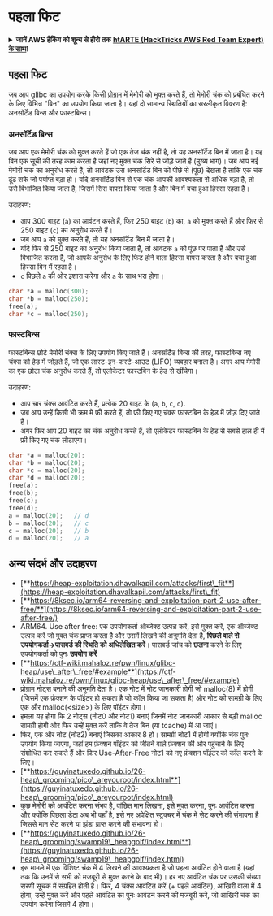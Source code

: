 # पहला फिट

<details>

<summary><strong>जानें AWS हैकिंग को शून्य से हीरो तक</strong> <a href="https://training.hacktricks.xyz/courses/arte"><strong>htARTE (HackTricks AWS Red Team Expert) के साथ</strong></a><strong>!</strong></summary>

HackTricks का समर्थन करने के अन्य तरीके:

* यदि आप अपनी **कंपनी का विज्ञापन HackTricks में देखना चाहते हैं** या **HackTricks को PDF में डाउनलोड करना चाहते हैं** तो [**सब्सक्रिप्शन प्लान्स देखें**](https://github.com/sponsors/carlospolop)!
* [**आधिकारिक PEASS और HackTricks स्वैग**](https://peass.creator-spring.com) प्राप्त करें
* हमारे विशेष [**NFTs**](https://opensea.io/collection/the-peass-family) कलेक्शन [**The PEASS Family**](https://opensea.io/collection/the-peass-family) खोजें
* **शामिल हों** 💬 [**डिस्कॉर्ड समूह**](https://discord.gg/hRep4RUj7f) या [**टेलीग्राम समूह**](https://t.me/peass) या हमें **ट्विटर** 🐦 [**@hacktricks\_live**](https://twitter.com/hacktricks\_live)** पर फॉलो** करें।
* **अपने हैकिंग ट्रिक्स साझा करें, PRs सबमिट करके** [**HackTricks**](https://github.com/carlospolop/hacktricks) और [**HackTricks Cloud**](https://github.com/carlospolop/hacktricks-cloud) github repos में।

</details>

## **पहला फिट**

जब आप glibc का उपयोग करके किसी प्रोग्राम में मेमोरी को मुक्त करते हैं, तो मेमोरी चंक को प्रबंधित करने के लिए विभिन्न "बिन" का उपयोग किया जाता है। यहां दो सामान्य स्थितियों का सरलीकृत विवरण है: अनसॉर्टेड बिन्स और फास्टबिन्स।

### अनसॉर्टेड बिन्स

जब आप एक मेमोरी चंक को मुक्त करते हैं जो एक तेज चंक नहीं है, तो यह अनसॉर्टेड बिन में जाता है। यह बिन एक सूची की तरह काम करता है जहां नए मुक्त चंक सिरे से जोड़े जाते हैं (मुख्य भाग)। जब आप नई मेमोरी चंक का अनुरोध करते हैं, तो आवंटक उस अनसॉर्टेड बिन को पीछे से (पूंछ) देखता है ताकि एक चंक ढूंढ सके जो पर्याप्त बड़ा हो। यदि अनसॉर्टेड बिन से एक चंक आपकी आवश्यकता से अधिक बड़ा है, तो उसे विभाजित किया जाता है, जिसमें सिरा वापस किया जाता है और बिन में बचा हुआ हिस्सा रहता है।

उदाहरण:

* आप 300 बाइट (`a`) का आवंटन करते हैं, फिर 250 बाइट (`b`) का, `a` को मुक्त करते हैं और फिर से 250 बाइट (`c`) का अनुरोध करते हैं।
* जब आप `a` को मुक्त करते हैं, तो यह अनसॉर्टेड बिन में जाता है।
* यदि फिर से 250 बाइट का अनुरोध किया जाता है, तो आवंटक `a` को पूंछ पर पाता है और उसे विभाजित करता है, जो आपके अनुरोध के लिए फिट होने वाला हिस्सा वापस करता है और बचा हुआ हिस्सा बिन में रहता है।
* `c` पिछले `a` की ओर इशारा करेगा और `a` के साथ भरा होगा।
```c
char *a = malloc(300);
char *b = malloc(250);
free(a);
char *c = malloc(250);
```
### फास्टबिन्स

फास्टबिन्स छोटे मेमोरी चंक्स के लिए उपयोग किए जाते हैं। अनसॉर्टेड बिन्स की तरह, फास्टबिन्स नए चंक्स को हेड में जोड़ते हैं, जो एक लास्ट-इन-फर्स्ट-आउट (LIFO) व्यवहार बनाता है। अगर आप मेमोरी का एक छोटा चंक अनुरोध करते हैं, तो एलोकेटर फास्टबिन के हेड से खींचेगा।

उदाहरण:

* आप चार चंक्स आवंटित करते हैं, प्रत्येक 20 बाइट के (`a`, `b`, `c`, `d`).
* जब आप उन्हें किसी भी क्रम में फ्री करते हैं, तो फ्री किए गए चंक्स फास्टबिन के हेड में जोड़ दिए जाते हैं।
* अगर फिर आप 20 बाइट का चंक अनुरोध करते हैं, तो एलोकेटर फास्टबिन के हेड से सबसे हाल ही में फ्री किए गए चंक लौटाएगा।
```c
char *a = malloc(20);
char *b = malloc(20);
char *c = malloc(20);
char *d = malloc(20);
free(a);
free(b);
free(c);
free(d);
a = malloc(20);   // d
b = malloc(20);   // c
c = malloc(20);   // b
d = malloc(20);   // a
```
## अन्य संदर्भ और उदाहरण

* [**https://heap-exploitation.dhavalkapil.com/attacks/first\_fit**](https://heap-exploitation.dhavalkapil.com/attacks/first\_fit)
* [**https://8ksec.io/arm64-reversing-and-exploitation-part-2-use-after-free/**](https://8ksec.io/arm64-reversing-and-exploitation-part-2-use-after-free/)
* ARM64. Use after free: एक उपयोगकर्ता ऑब्जेक्ट उत्पन्न करें, इसे मुक्त करें, एक ऑब्जेक्ट उत्पन्न करें जो मुक्त चंक प्राप्त करता है और उसमें लिखने की अनुमति देता है, **पिछले वाले से उपयोगकर्ता->पासवर्ड की स्थिति को अधिलेखित करें**। पासवर्ड जांच को **छलना** करने के लिए उपयोगकर्ता को पुनः **उपयोग करें**
* [**https://ctf-wiki.mahaloz.re/pwn/linux/glibc-heap/use\_after\_free/#example**](https://ctf-wiki.mahaloz.re/pwn/linux/glibc-heap/use\_after\_free/#example)
* प्रोग्राम नोट्स बनाने की अनुमति देता है। एक नोट में नोट जानकारी होगी जो malloc(8) में होगी (जिसमें एक फ़ंक्शन के पॉइंटर हो सकता है जो कॉल किया जा सकता है) और नोट की सामग्री के लिए एक और malloc(\<size>) के लिए पॉइंटर होगा।
* हमला यह होगा कि 2 नोट्स (नोट0 और नोट1) बनाएं जिनमें नोट जानकारी आकार से बड़ी malloc सामग्री होगी और फिर उन्हें मुक्त करें ताकि वे तेज बिन (या tcache) में आ जाएं।
* फिर, एक और नोट (नोट2) बनाएं जिसका आकार 8 हो। सामग्री नोट1 में होगी क्योंकि चंक पुनः उपयोग किया जाएगा, जहां हम फ़ंक्शन पॉइंटर को जीतने वाले फ़ंक्शन की ओर पहुंचाने के लिए संशोधित कर सकते हैं और फिर Use-After-Free नोट1 को नए फ़ंक्शन पॉइंटर को कॉल करने के लिए।
* [**https://guyinatuxedo.github.io/26-heap\_grooming/pico\_areyouroot/index.html**](https://guyinatuxedo.github.io/26-heap\_grooming/pico\_areyouroot/index.html)
* कुछ मेमोरी को आवंटित करना संभव है, वांछित मान लिखना, इसे मुक्त करना, पुनः आवंटित करना और क्योंकि पिछला डेटा अब भी वहाँ है, इसे नए अपेक्षित स्ट्रक्चर में चंक में सेट करने की संभावना है जिससे मान सेट करने या झंडा प्राप्त करने की संभावना हो।
* [**https://guyinatuxedo.github.io/26-heap\_grooming/swamp19\_heapgolf/index.html**](https://guyinatuxedo.github.io/26-heap\_grooming/swamp19\_heapgolf/index.html)
* इस मामले में एक विशिष्ट चंक में 4 लिखने की आवश्यकता है जो पहला आवंटित होने वाला है (यहां तक कि उनमें से सभी को मजबूरी से मुक्त करने के बाद भी)। हर नए आवंटित चंक पर उसकी संख्या सरणी सूचक में संग्रहित होती है। फिर, 4 चंक्स आवंटित करें (+ पहले आवंटित), आखिरी वाला में 4 होगा, उन्हें मुक्त करें और पहले आवंटित का पुनः आवंटन करने की मजबूरी करें, जो आखिरी चंक का उपयोग करेगा जिसमें 4 होगा।
